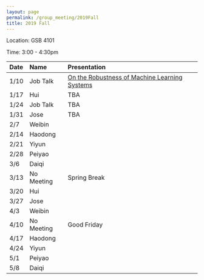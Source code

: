 ```yaml
---
layout: page
permalink: /group_meeting/2019Fall
title: 2019 Fall
---
```


Location: GSB 4101 

Time: 3:00 - 4:30pm

| Date    | Name       | Presentation |
| :----   | :----------|:--------     |
|  1/10   |	Job Talk | [On the Robustness of Machine Learning Systems](https://stat-or.unc.edu/event/stor-colloquium-yao-li-uc-davis)		  |
|  1/17	  |	 Hui     |	TBA	 |
|  1/24   |	Job Talk |	TBA  |
|  1/31	  |	Jose     |	TBA	 |
|  2/7 	  |	Weibin   |			  |
|  2/14	  |	Haodong  |			  |
|  2/21	  |	Yiyun    |			  |
|  2/28	  |	Peiyao   |			  |
|  3/6	  |	Daiqi    |			  |
|  3/13	  |	No Meeting |	Spring Break   |
|  3/20   |	Hui      |			  |
|  3/27   |	Jose     |			  |
|  4/3    |	Weibin   |			  |
|  4/10   | No Meeting  |	Good Friday	  |
|  4/17   | Haodong  |			  |
|  4/24   |	 Yiyun  |			  |
|  5/1    |	 Peiyao  |			  |
|  5/8    |	 Daiqi   |			  |
